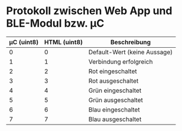 
# Protokoll zwischen Web App und BLE-Modul bzw. µC

|µC (uint8)      |HTML (uint8)        |Beschreibung                     |
|----------------|--------------------|---------------------------------|
|0               |0                   |Default-Wert (keine Aussage)     |
|1               |1                   |Verbindung erfolgreich           |
|2               |2                   |Rot eingeschaltet                |
|3               |3                   |Rot ausgeschaltet                |
|4               |4                   |Grün eingeschaltet               |
|5               |5                   |Grün ausgeschaltet               |
|6               |6                   |Blau eingeschaltet               |
|7               |7                   |Blau ausgeschaltet               |